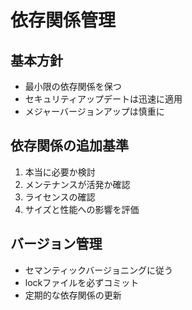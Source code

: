 # 依存関係管理

## 基本方針
- 最小限の依存関係を保つ
- セキュリティアップデートは迅速に適用
- メジャーバージョンアップは慎重に

## 依存関係の追加基準
1. 本当に必要か検討
2. メンテナンスが活発か確認
3. ライセンスの確認
4. サイズと性能への影響を評価

## バージョン管理
- セマンティックバージョニングに従う
- lockファイルを必ずコミット
- 定期的な依存関係の更新